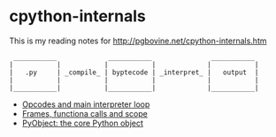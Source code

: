 # cpython-internals
This is my reading notes for http://pgbovine.net/cpython-internals.htm

```
 ___________             ___________               ___________ 
|           |           |           |             |           |
|   .py     | _compile_ | byptecode | _interpret_ |   output  |
|           |           |           |             |           |
|___________|           |___________|             |___________|
```
* [Opcodes and main interpreter loop](opcodes-and-main-interpreter-loop.md)
* [Frames, functiona calls and scope](frames-function-calls-and-scope.md)
* [PyObject: the core Python object](pyobject-the-core-python-object.md)

